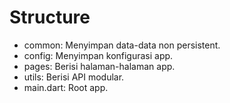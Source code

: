 # Structure
- common: Menyimpan data-data non persistent.
- config: Menyimpan konfigurasi app.
- pages: Berisi halaman-halaman app.
- utils: Berisi API modular.
- main.dart: Root app.
